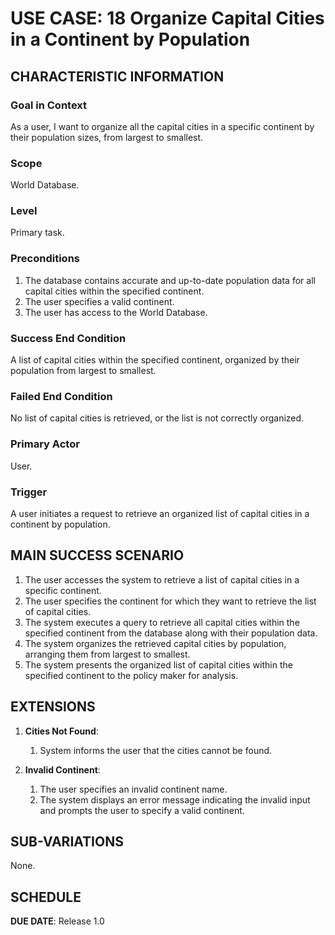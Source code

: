 # USE CASE: 18  Organize Capital Cities in a Continent by Population


## CHARACTERISTIC INFORMATION

### Goal in Context

As a user, I want to organize all the capital cities in a specific continent by their population sizes, from largest to smallest.

### Scope

World Database.

### Level

Primary task.

### Preconditions

1. The database contains accurate and up-to-date population data for all capital cities within the specified continent.
2. The user specifies a valid continent.
3. The user has access to the World Database.


### Success End Condition

A list of capital cities within the specified continent, organized by their population from largest to smallest.

### Failed End Condition

No list of capital cities is retrieved, or the list is not correctly organized.

### Primary Actor

User.

### Trigger

A user initiates a request to retrieve an organized list of capital cities in a continent by population.


## MAIN SUCCESS SCENARIO

1. The user accesses the system to retrieve a list of capital cities in a specific continent.
2. The user specifies the continent for which they want to retrieve the list of capital cities.
3. The system executes a query to retrieve all capital cities within the specified continent from the database along with their population data.
4. The system organizes the retrieved capital cities by population, arranging them from largest to smallest.
5. The system presents the organized list of capital cities within the specified continent to the policy maker for analysis.

## EXTENSIONS

1. **Cities Not Found**:
    1. System informs the user that the cities cannot be found.
   
2. **Invalid Continent**:
   1. The user specifies an invalid continent name.
   2. The system displays an error message indicating the invalid input and prompts the user to specify a valid continent.


## SUB-VARIATIONS

None.

## SCHEDULE

**DUE DATE**: Release 1.0